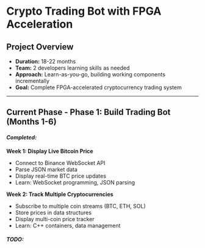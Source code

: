 # Crypto Trading Bot with FPGA Acceleration

## Project Overview
- **Duration:** 18-22 months
- **Team:** 2 developers learning skills as needed
- **Approach:** Learn-as-you-go, building working components incrementally
- **Goal:** Complete FPGA-accelerated cryptocurrency trading system

---

## **Current Phase** - Phase 1: Build Trading Bot (Months 1-6)
#### *Completed:*
**Week 1: Display Live Bitcoin Price**
- Connect to Binance WebSocket API
- Parse JSON market data
- Display real-time BTC price updates
- Learn: WebSocket programming, JSON parsing

**Week 2: Track Multiple Cryptocurrencies**
- Subscribe to multiple coin streams (BTC, ETH, SOL)
- Store prices in data structures
- Display multi-coin price tracker
- Learn: C++ containers, data management

#### *TODO:*
